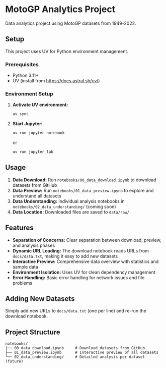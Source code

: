 # MotoGP Analytics Project

Data analytics project using MotoGP datasets from 1949-2022.

## Setup

This project uses UV for Python environment management.

### Prerequisites
- Python 3.11+
- UV (install from https://docs.astral.sh/uv/)

### Environment Setup

1. **Activate UV environment:**
   ```bash
   uv sync
   ```

2. **Start Jupyter:**
   ```bash
   uv run jupyter notebook
   ```
   or
   ```bash
   uv run jupyter lab
   ```

## Usage

1. **Data Download:** Run `notebooks/00_data_download.ipynb` to download datasets from GitHub
2. **Data Preview:** Run `notebooks/01_data_preview.ipynb` to explore and understand all datasets
3. **Data Understanding:** Individual analysis notebooks in `notebooks/02_data_understanding/` (coming soon)
4. **Data Location:** Downloaded files are saved to `data/raw/`

## Features

- **Separation of Concerns:** Clear separation between download, preview, and analysis phases
- **Dynamic URL Loading:** The download notebook reads URLs from `docs/data.txt`, making it easy to add new datasets
- **Interactive Preview:** Comprehensive data overview with statistics and sample data
- **Environment Isolation:** Uses UV for clean dependency management
- **Error Handling:** Basic error handling for network issues and file problems

## Adding New Datasets

Simply add new URLs to `docs/data.txt` (one per line) and re-run the download notebook.

## Project Structure

```
notebooks/
├── 00_data_download.ipynb     # Download datasets from GitHub
├── 01_data_preview.ipynb      # Interactive preview of all datasets
└── 02_data_understanding/     # Detailed analysis per dataset (future)
```
